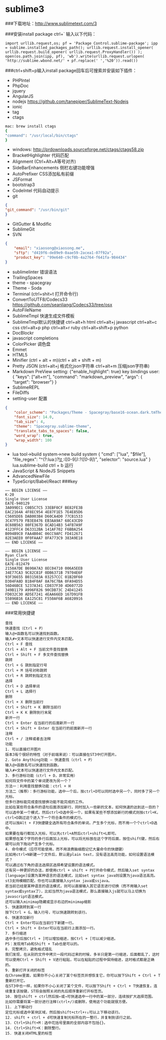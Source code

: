sublime3
==========

###下载地址：http://www.sublimetext.com/3

###安装install package ctrl+` 输入以下代码：
```
import urllib.request,os; pf = 'Package Control.sublime-package'; ipp = sublime.installed_packages_path(); urllib.request.install_opener( urllib.request.build_opener( urllib.request.ProxyHandler()) ); open(os.path.join(ipp, pf), 'wb').write(urllib.request.urlopen( 'http://sublime.wbond.net/' + pf.replace(' ','%20')).read())
```

###ctrl+shift+p输入install package回车后可搜索并安装如下插件：
* PHPIntel
* PhpDoc
* jquery
* AngularJS
* nodejs https://github.com/tanepiper/SublimeText-Nodejs
* ionic
* tag
* ctags
```sh
mac: brew install ctags
{
"command": "/usr/local/bin/ctags"
}
```
* windows: http://prdownloads.sourceforge.net/ctags/ctags58.zip
* BracketHighlighter 代码匹配
* Alignment (Ctrl+Alt+A等号对齐)
* SideBarEnhancements 侧栏右键功能增强
* AutoPrefixer CSS添加私有前缀
* JSFormat
* bootstrap3
* CodeIntel 代码自动提示
* git
```json
{
"git_command": "/usr/bin/git"
}
```
* GitGutter & Modific
* SublimeGit
* SVN
```json
{
	"email": "xiaosong@xiaosong.me",
	"sftp": "d419f6-de89e9-0aae59-2acea1-07f92a",
	"product_key": "99e640-c9cf0b-4a2764-f641fa-984434"
}
```
* sublimelinter 错误语法
* TrailingSpaces
* theme - spacegray
* Theme - Soda
* Terminal (ctrl+shit+t 打开命令行)
* ConvertToUTF8/Codecs33 https://github.com/seanliang/Codecs33/tree/osx
* AutoFileName
* SublimeTmpl 快速生成文件模板
* SublimeTmpl默认的快捷键
ctrl+alt+h html
ctrl+alt+j javascript
ctrl+alt+c css
ctrl+alt+p php
ctrl+alt+r ruby
ctrl+alt+shift+p python
* DocBlockr
* javascript completions
* ColorPicker 调色盘
* Emmet
* HTML5
* Minifier (ctrl + alt + m)(ctrl + alt + shift + m)
* Pretty JSON (ctrl+alt+j 格式化json字符串 ctrl+alt+m 压缩json字符串)
* Markdown PreView
setting: {"enable_highlight": true}
key bindings user: { "keys": ["alt+m"], "command": "markdown_preview", "args": { "target": "browser"} }
* SublimeREPL
* FileDiffs
* setting-user 配置
```json
{
    "color_scheme": "Packages/Theme - Spacegray/base16-ocean.dark.tmTheme",
    "font_size": 14.0,
    "tab_size": 4,
    "theme": "Spacegray.sublime-theme",
    "translate_tabs_to_spaces": false,
	"word_wrap": true,
	"wrap_width": 100
}
```
* lua
tool->build system->new build system
{
    "cmd": ["lua", "$file"],
    "file_regex": "^(?:lua:)?[\t ](...*?):([0-9]*):?([0-9]*)",
    "selector": "source.lua"
}
lua.sublime-build
ctrl + b 运行
* Java​Script & Node​JS Snippets
* AdvancedNewFile
* TypeScript/Babel/React
###key
```
—– BEGIN LICENSE —–
K-20
Single User License
EA7E-940129
3A099EC1 C0B5C7C5 33EBF0CF BE82FE3B
EAC2164A 4F8EC954 4E87F1E5 7E4E85D6
C5605DE6 DAB003B4 D60CA4D0 77CB1533
3C47F579 FB3E8476 EB3AA9A7 68C43CD9
8C60B563 80FE367D 8CAD14B3 54FB7A9F
4123FFC4 D63312BA 141AF702 F6BBA254
B094B9C0 FAA4B04C 06CC9AFC FD412671
82E3AEE0 0F0FAAA7 8FA773C9 383A9E18
—— END LICENSE ——

—– BEGIN LICENSE —–
Ryan Clark
Single User License
EA7E-812479
2158A7DE B690A7A3 8EC04710 006A5EEB
34E77CA3 9C82C81F 0DB6371B 79704E6F
93F36655 B031503A 03257CCC 01B20F60
D304FA8D B1B4F0AF 8A76C7BA 0FA94D55
56D46BCE 5237A341 CD837F30 4D60772D
349B1179 A996F826 90CDB73C 24D41245
FD032C30 AD5E7241 4EAA66ED 167D91FB
55896B16 EA125C81 F550AF6B A6820916
—— END LICENSE ——
```

###常用快捷键
```
查找
快速查找（Ctrl + P）
输入@+函数名可以快速找到函数。
输入#+文本可以快速进行文件内文本匹配。
Ctrl + F 查找
Ctrl + Alt + F 当前文件查找替换
Ctrl + Shift + F 多文件查找替换
跳转
Ctrl + G 跳到指定行号
Ctrl + M 括号对称跳转
Ctrl + R 跳转到指定方法
选择
Ctrl + D 选择单词
Ctrl + L 选择行
删除
Ctrl + X 删除当前行
Ctrl + Shift + K 删除当前行
Ctrl + K K 删除到行末尾
新开一行
Ctrl + Enter 在当前行的后面新开一行
Ctrl + Shift + Enter 在当前行的前面新开一行
注释
Ctrl + / 注释或者去注释
功能
1. 可以直接打开图片
版本3有个很好的特性（对于前端来说）：可以直接在ST3中打开图片。
2. Goto Anything功能 — 快速查找（ctrl + P）
输入@+函数名可以快速找到函数。
输入#+文本可以快速进行文件内文本匹配。
3. 多行游标功能（ctrl + D，非常实用）
如何将文件中的某个单词更改为另一个？
方法一：利用查找替换功能：ctrl + H
方法二（推荐）：多行游标功能，选中一个后，按ctrl+D可以同时选中另一个，同时多了另一个光标。
但多行游标能完成查找替换功能不能完成的工作。
比如在某些符合条件的语句后面添加新行，同时加入一些新的文本，如何快速的达到这一目的？
可以选中某一个模式，然后ctrl+D选中另一个，如果有某些不想添加新行的模式则按ctrl+K，ctrl+D跳过这个进入下一个符合条件的模式行。
还可以按Alt + F3快捷键全选所有符合条件的单词，产生多个光标，而不用一个个ctrl+D选中。
如果要在每行都加入光标，可以先ctrl+A然后ctrl+shift+L即可。
如果想在某个字符的多行后面加上光标，可以将光标放在这个字符后面，按住shift键，然后右键可以向下拖动产生多个光标。
4. 命令模式（应尽可能使用，而不用浪费脑细胞记忆大量命令的快捷键）
比如用ctrl+N新建一个文件后，默认是plain text，没有语法高亮功能，如何设置语法模式？
可以通过右下角的语法选择区选择希望设置的语法模式。
还有另一种更好的办法，即使用ctrl + shift + P打开命令模式，然后输入set syntax [language]设置为某种语言的语法模式，比如set syntax java则设置为java语法高亮。
st3支持模糊匹配，你也可以直接输入syntax java或ssjava。
若当前已经是某种语言的语法模式，则可以直接输入其它语言进行切换（而不用输入set syntax或syntax了），比如当然为java语法模式，那么直接输入js就可以马上切换为javascript语法模式。
还可以输入minimap隐藏或显示右边的minimap缩影
5. 快速跳转到某一行
按下Ctrl + G，输入行号，可以快速跳转到该行。
6. 快速添加新行
Ctrl + Enter可以在当前行下新建一行。
Ctrl + Shift + Enter可以在当前行上面添加一行。
7. 多行缩进
选中多行后按Ctrl + ]可以增加缩进，按Ctrl + [可以减少缩进。
PS：发现用Tab和Shift + Tab也是可以的。
8. 完整拷贝，避免格式错乱
我们发现，在从别的文件中拷贝一段代码过来的时候，多半只是第一行缩进，后面都乱了，这时可以使用Ctrl + Shift + V进行粘贴，可以在粘贴的过程中保持缩进，这时格式都是正确的。
9. 重新打开关闭的标签
在Chrome里面，如果你不小心关闭了某个标签页并想恢复它，你可以按下Shift + Ctrl + T重新打开它。
在ST3中也一样，如果你不小心关闭了某个文件，可以按下Shift + Ctrl + T快速恢复。连续重复该按键，ST将会按照关闭的先后顺序重新打开标签页。
10. 按住shift + ctrl然后按←或→可快速选中一行中的某一部分，连续按扩大选择范围。
比如你需要将某一部分进行注释(ctrl+/)或删除，使用这个功能就很方便。
11. 上下移动行
定位光标或选中某块区域，然后按shift+ctrl+↑↓可以上下移动该行。
12. shift + ctrl + d可快速复制光标所在的一整行，并复制到该行之前。
13. Ctrl+Shift+M：选中花括号里面的全部内容不包括{}。
14. Ctrl+Shift+K：删除整行。
15. 快速关闭HTML里的标签
```



